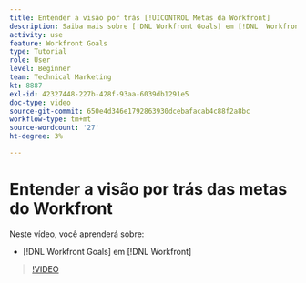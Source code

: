 ```yaml
---
title: Entender a visão por trás [!UICONTROL Metas da Workfront]
description: Saiba mais sobre [!DNL Workfront Goals] em [!DNL  Workfront] da equipe de Produtos.
activity: use
feature: Workfront Goals
type: Tutorial
role: User
level: Beginner
team: Technical Marketing
kt: 8887
exl-id: 42327448-227b-428f-93aa-6039db1291e5
doc-type: video
source-git-commit: 650e4d346e1792863930dcebafacab4c88f2a8bc
workflow-type: tm+mt
source-wordcount: '27'
ht-degree: 3%

---
```


# Entender a visão por trás das metas do Workfront

Neste vídeo, você aprenderá sobre:

* [!DNL Workfront Goals] em [!DNL  Workfront]

>[!VIDEO](https://video.tv.adobe.com/v/335181/?quality=12&learn=on)
